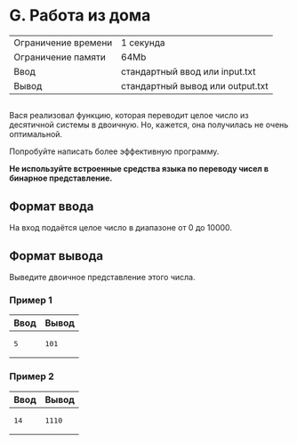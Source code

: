 ﻿
   <div class="header">
      <h1 class="title">G. Работа из дома</h1>
      <table>
         <tbody><tr class="time-limit">
            <td class="property-title">Ограничение времени</td>
            <td>1&nbsp;секунда</td>
         </tr>
         <tr class="memory-limit">
            <td class="property-title">Ограничение памяти</td>
            <td>64Mb</td>
         </tr>
         <tr class="input-file">
            <td class="property-title">Ввод</td>
            <td colspan="1">стандартный ввод или input.txt</td>
         </tr>
         <tr class="output-file">
            <td class="property-title">Вывод</td>
            <td colspan="1">стандартный вывод или output.txt</td>
         </tr>
      </tbody></table>
   </div>
   <h2></h2>
   <div class="legend"><span style="">
         <p>Вася реализовал функцию, которая переводит целое число из десятичной системы в двоичную. Но, кажется, она получилась не очень
            оптимальной. 
         </p></span><p>Попробуйте написать более эффективную программу.</p>
      <p><span style="font-weight:bold;">Не используйте встроенные средства языка по переводу чисел в бинарное представление.</span></p>
   </div>
   <h2>Формат ввода</h2>
   <div class="input-specification"><span style="">
         <p>На вход подаётся целое число в диапазоне от <span class="tex-math-text">0</span> до <span class="tex-math-text">10000</span>.
         </p></span></div>
   <h2>Формат вывода</h2>
   <div class="output-specification"><span style="">
         <p>Выведите двоичное представление этого числа.</p></span></div>
   <h3>Пример 1</h3>
   <table class="sample-tests">
      <thead>
         <tr>
            <th>Ввод<div class="problem__copy-sample"></div></th>
            <th>Вывод<div class="problem__copy-sample"></div></th>
         </tr>
      </thead>
      <tbody>
         <tr>
            <td><pre>5
</pre></td>
            <td><pre>101</pre></td>
         </tr>
      </tbody>
   </table>
   <h3>Пример 2</h3>
   <table class="sample-tests">
      <thead>
         <tr>
            <th>Ввод<div class="problem__copy-sample"></div></th>
            <th>Вывод<div class="problem__copy-sample"></div></th>
         </tr>
      </thead>
      <tbody>
         <tr>
            <td><pre>14
</pre></td>
            <td><pre>1110</pre></td>
         </tr>
      </tbody>
   </table>
